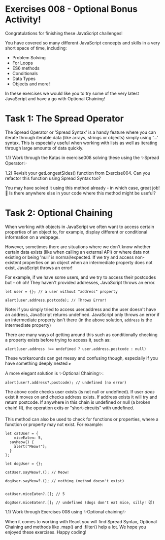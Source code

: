 # Exercises 008 - Optional Bonus Activity!

Congratulations for finishing these JavaScript challenges!

You have covered so many different JavaScript concepts and skills in a very short space of time, including:
- Problem Solving
- For Loops
- ES6 methods
- Conditionals
- Data Types
- Objects
and more!

In these exercises we would like you to try some of the very latest JavaScript and have a go with Optional Chaining!

# Task 1: The Spread Operator

The Spread Operator or 'Spread Syntax' is a handy feature where you can iterate through iterable data (like arrays, strings or objects) simply using '...' syntax. This is especially useful when working with lists as well as iterating through large amounts of data quickly. 

1.1) Work through the Katas in exercise008 solving these using the ✨Spread Operator✨

1.2) Revisit your getLongestSides() function from Exercise004. Can you refactor this function using Spread Syntax too?

You may have solved it using this method already - in which case, great job! 🙌 Is there anywhere else in your code where this method might be useful?

# Task 2: Optional Chaining

When working with objects in JavaScript we often want to access certain properties of an object to, for example, display different or conditional information on a webpage. 

However, sometimes there are situations where we don't know whether certain data exists (like when calling an external API) or where data not existing or being 'null' is normal/expected. If we try and access non-existent properties on an object when an intermediate property does not exist, JavaScript throws an error!

For example, if we have some users, and we try to access their postcodes but - oh oh! They haven't provided addresses, JavaScript throws an error.

````
let user = {}; // a user without "address" property

alert(user.address.postcode); // Throws Error! 
````

Note: if you simply tried to access user.address and the user doesn't have an address, JavaScript returns undefined. JavaScript only throws an error if an intermediate property isn't there (in the above solution, `address` is the intermediate property)

There are many ways of getting around this such as conditionally checking a property exists before trying to access it, such as:

```
alert(user.address !== undefined ? user.address.postcode : null)
```

These workarounds can get messy and confusing though, especially if you have something deeply nested ⫸

A more elegant solution is ✨Optional Chaining✨:

```
alert(user?.address?.postcode); // undefined (no error)
```

The above code checks user exists (is not null or undefined). If user *does* exist it moves on and checks address exists. If address exists it will try and return postcode. If anywhere in this chain is undefined or null (a broken chain! ⛓), the operation exits or "short-circuits" with undefined.

This method can also be used to check for functions or properties, where a function or property may not exist. For example:

```
let catUser = {
    miceEaten: 5,
  sayMeow() {
    alert("Meow!");
  }
};

let dogUser = {};

catUser.sayMeow?.(); // Meow!

dogUser.sayMeow?.(); // nothing (method doesn't exist)


catUser.miceEaten?.[]; // 5

dogUser.miceEaten?.[]; // undefined (dogs don't eat mice, silly! 🐭)
```


1.1) Work through Exercises 008 using ✨Optional chaining✨

When it comes to working with React you will find Spread Syntax, Optional Chaining and methods like .map() and .filter() help a lot. We hope you enjoyed these exercises. Happy coding! 
